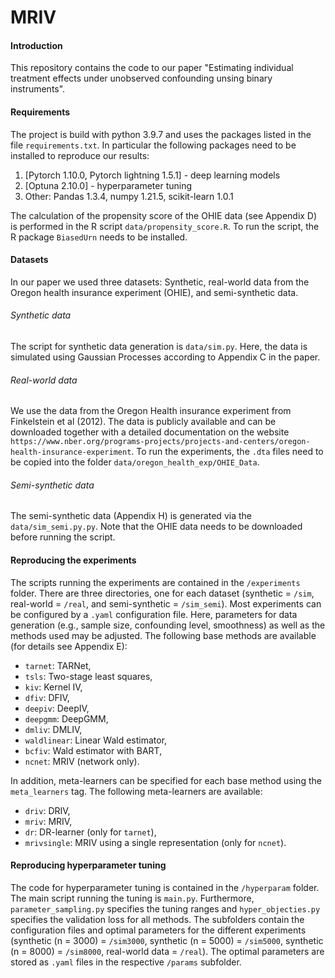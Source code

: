 MRIV
==============================

#### Introduction
This repository contains the code to our paper "Estimating individual treatment effects under unobserved confounding unsing binary instruments".


#### Requirements
The project is build with python 3.9.7 and uses the packages listed in the file `requirements.txt`. In particular the following packages need to be installed to reproduce our results:
1. [Pytorch 1.10.0, Pytorch lightning 1.5.1] - deep learning models
2. [Optuna 2.10.0] - hyperparameter tuning
4. Other: Pandas 1.3.4, numpy 1.21.5, scikit-learn 1.0.1

The calculation of the propensity score of the OHIE data (see Appendix D) is performed in the R script `data/propensity_score.R`. To run the script, the R package `BiasedUrn` needs to be installed.

#### Datasets
In our paper we used three datasets: Synthetic, real-world data from the Oregon health insurance experiment (OHIE), and semi-synthetic data. 

###### Synthetic data
The script for synthetic data generation is `data/sim.py`. Here, the data is simulated using Gaussian Processes according to Appendix C in the paper.

###### Real-world data
We use the data from the Oregon Health insurance experiment from Finkelstein et al (2012). The data is publicly available and can be downloaded together with a detailed documentation on the website `https://www.nber.org/programs-projects/projects-and-centers/oregon-health-insurance-experiment`. To run the experiments, the `.dta` files need to be copied into the folder `data/oregon_health_exp/OHIE_Data`.

###### Semi-synthetic data
The semi-synthetic data (Appendix H) is generated via the `data/sim_semi.py.py`. Note that the OHIE data needs to be downloaded before running the script.


#### Reproducing the experiments
The scripts running the experiments are contained in the `/experiments` folder. There are three directories, one for each dataset (synthetic = `/sim`, real-world = `/real`, and semi-synthetic = `/sim_semi`). Most experiments can be configured by a `.yaml` configuration file. Here, parameters for data generation (e.g., sample size, confounding level, smoothness) as well as the methods used may be adjusted. The following base methods are available (for details see Appendix E):

- `tarnet`: TARNet,
- `tsls`: Two-stage least squares, 
- `kiv`: Kernel IV,
- `dfiv`: DFIV,
- `deepiv`: DeepIV,
- `deepgmm`: DeepGMM,
- `dmliv`: DMLIV,
- `waldlinear`: Linear Wald estimator,
- `bcfiv`: Wald estimator with BART,
- `ncnet`: MRIV (network only).

In addition, meta-learners can be specified for each base method using the `meta_learners` tag. The following meta-learners are available:
- `driv`: DRIV,
- `mriv`: MRIV,
- `dr`: DR-learner (only for `tarnet`),
- `mrivsingle`: MRIV using a single representation (only for `ncnet`).

#### Reproducing hyperparameter tuning
The code for hyperparameter tuning is contained in the `/hyperparam` folder. The main script running the tuning is `main.py`. Furthermore, `parameter_sampling.py` specifies the tuning ranges and `hyper_objecties.py` specifies the validation loss for all methods. The subfolders contain the configuration files and optimal parameters for the different experiments (synthetic (n = 3000) = `/sim3000`, synthetic (n = 5000) = `/sim5000`, synthetic (n = 8000) = `/sim8000`, real-world data = `/real`). The optimal parameters are stored as `.yaml` files in the respective `/params` subfolder.
